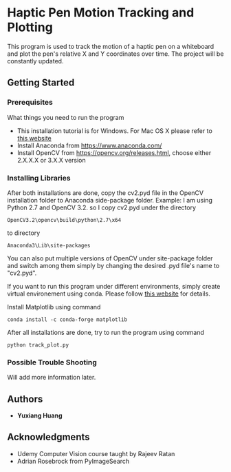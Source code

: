 # Haptic Pen Motion Tracking and Plotting

This program is used to track the motion of a haptic pen on a whiteboard and plot the pen's relative X and Y coordinates over time.
The project will be constantly updated.

## Getting Started

### Prerequisites

What things you need to run the program

* This installation tutorial is for Windows. For Mac OS X please refer to [this website](http://frankfineis.github.io/blog/2016/03/13/install_opencv.html)
* Install Anaconda from https://www.anaconda.com/
* Install OpenCV from https://opencv.org/releases.html, choose either 2.X.X.X or 3.X.X version

### Installing Libraries

After both installations are done, copy the cv2.pyd file in the OpenCV installation folder to Anaconda side-package folder.
Example: I am using Python 2.7 and OpenCV 3.2. so I copy cv2.pyd under the directory
```
OpenCV3.2\opencv\build\python\2.7\x64
```
to directory 
```
Anaconda3\Lib\site-packages
``` 
You can also put multiple versions of OpenCV under site-package folder and switch among them simply by changing the desired .pyd file's name to "cv2.pyd". 

If you want to run this program under different environments, simply create virtual environement using conda. Please follow [this website](https://conda.io/docs/user-guide/tasks/manage-python.html) for details.

Install Matplotlib using command
```
conda install -c conda-forge matplotlib
```

After all installations are done, try to run the program using command
```
python track_plot.py
```
### Possible Trouble Shooting

Will add more information later.

## Authors

* **Yuxiang Huang** 

## Acknowledgments

* Udemy Computer Vision course taught by Rajeev Ratan
* Adrian Rosebrock from PyImageSearch